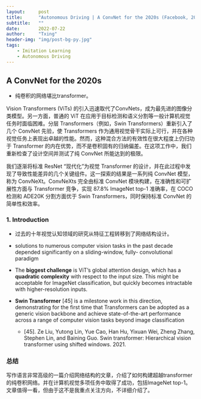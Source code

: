 ```yaml
---
layout:     post
title:      "Autonomous Driving | A ConvNet for the 2020s (Facebook, 2022)"
subtitle:   ""
date:       2022-07-22
author:     "Txing"
header-img: "img/post-bg-py.jpg"
tags:
    - Imitation Learning
    - Autonomous Driving
---
```


## A ConvNet for the 2020s

- 纯卷积的网络堪比transformer。

Vision Transformers (ViTs) 的引入迅速取代了ConvNets，成为最先进的图像分类模型。另一方面，普通的 ViT 在应用于目标检测和语义分割等一般计算机视觉任务时面临困难。分层 Transformers（例如，Swin Transformers）重新引入了几个 ConvNet 先验，使 Transformers 作为通用视觉骨干实际上可行，并在各种视觉任务上表现出卓越的性能。然而，这种混合方法的有效性在很大程度上仍归功于 Transformer 的内在优势，而不是卷积固有的归纳偏差。在这项工作中，我们重新检查了设计空间并测试了纯 ConvNet 所能达到的极限。

我们逐渐将标准 ResNet “现代化”为视觉 Transformer 的设计，并在此过程中发现了导致性能差异的几个关键组件。这一探索的结果是一系列纯 ConvNet 模型，称为 ConvNeXt。ConvNeXts 完全由标准 ConvNet 模块构建，在准确性和可扩展性方面与 Transformer 竞争，实现 87.8% ImageNet top-1 准确率，在 COCO 检测和 ADE20K 分割方面优于 Swin Transformers，同时保持标准 ConvNet 的简单性和效率。

### 1. Introduction

- 过去的十年视觉认知领域的研究从特征工程转移到了网络结构设计。
- solutions to numerous computer vision tasks in the past decade depended significantly on a sliding-window, fully- convolutional paradigm  

- The **biggest challenge** is ViT’s global attention design, which has a **quadratic complexity** with respect to the input size. This might be acceptable for ImageNet classification, but quickly becomes intractable with higher-resolution inputs.  

- **Swin Transformer** [45] is a milestone work in this direction, demonstrating for the first time that Transformers can be adopted as a generic vision backbone and achieve state-of-the-art performance across a range of computer vision tasks beyond image classification  
  - [45]. Ze Liu, Yutong Lin, Yue Cao, Han Hu, Yixuan Wei, Zheng Zhang, Stephen Lin, and Baining Guo. Swin transformer: Hierarchical vision transformer using shifted windows. 2021.  

### 总结

写作语言非常高级的一篇介绍网络结构的文章，介绍了如何构建超越transformer的纯卷积网络。并在计算机视觉多项任务中取得了成功，包括ImageNet top-1。文章值得一看，但由于这不是我重点关注方向，不详细介绍了。
